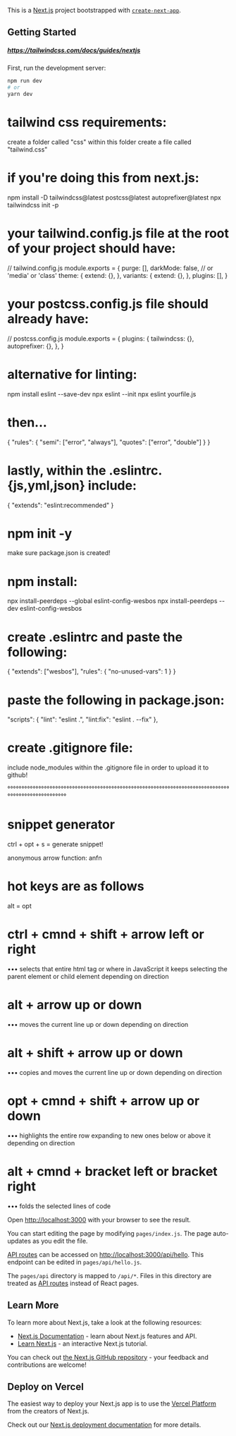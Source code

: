 This is a [Next.js](https://nextjs.org/) project bootstrapped with [`create-next-app`](https://github.com/vercel/next.js/tree/canary/packages/create-next-app).

## Getting Started
##### https://tailwindcss.com/docs/guides/nextjs

First, run the development server:

```bash
npm run dev
# or
yarn dev
```

# tailwind css requirements:
create a folder called "css"
within this folder create a file called "tailwind.css"
# if you're doing this from next.js:
npm install -D tailwindcss@latest postcss@latest autoprefixer@latest
npx tailwindcss init -p
# your tailwind.config.js file at the root of your project should have:
// tailwind.config.js
module.exports = {
  purge: [],
  darkMode: false, // or 'media' or 'class'
  theme: {
    extend: {},
  },
  variants: {
    extend: {},
  },
  plugins: [],
}
# your postcss.config.js file should already have:
// postcss.config.js
module.exports = {
  plugins: {
    tailwindcss: {},
    autoprefixer: {},
  },
}

# alternative for linting: 
npm install eslint --save-dev
npx eslint --init
npx eslint yourfile.js
# then...
{
    "rules": {
        "semi": ["error", "always"],
        "quotes": ["error", "double"]
    }
}
# lastly, within the .eslintrc.{js,yml,json} include:
{
    "extends": "eslint:recommended"
}

# npm init -y
make sure package.json is created!
# npm install:
npx install-peerdeps --global eslint-config-wesbos
npx install-peerdeps --dev eslint-config-wesbos

# create .eslintrc and paste the following:
{
  "extends": ["wesbos"],
  "rules": {
    "no-unused-vars": 1
  }
}
# paste the following in package.json:

"scripts": {
  "lint": "eslint .",
  "lint:fix": "eslint . --fix"
},

# create .gitignore file:
include node_modules within the .gitignore file in order to upload it to github!


°°°°°°°°°°°°°°°°°°°°°°°°°°°°°°°°°°°°°°°°°°°°°°°°°°°°°°°°°°°°°°°°°°°°°°°°°°°°°°°°°°°°°°°°°°°°°°°°°°°°

# snippet generator

ctrl + opt + s = generate snippet!

anonymous arrow function: anfn

# hot keys are as follows

alt = opt

ctrl + cmnd + shift + arrow left or right
 = 
••• selects that entire html tag or where in JavaScript it keeps selecting the parent element or child element depending on direction

alt + arrow up or down
 = 
••• moves the current line up or down depending on direction

alt + shift + arrow up or down
 = 
••• copies and moves the current line up or down depending on direction

opt + cmnd + shift + arrow up or down
 = 
••• highlights the entire row expanding to new ones below or above it depending on direction

alt + cmnd + bracket left or bracket right
 = 
••• folds the selected lines of code








Open [http://localhost:3000](http://localhost:3000) with your browser to see the result.

You can start editing the page by modifying `pages/index.js`. The page auto-updates as you edit the file.

[API routes](https://nextjs.org/docs/api-routes/introduction) can be accessed on [http://localhost:3000/api/hello](http://localhost:3000/api/hello). This endpoint can be edited in `pages/api/hello.js`.

The `pages/api` directory is mapped to `/api/*`. Files in this directory are treated as [API routes](https://nextjs.org/docs/api-routes/introduction) instead of React pages.

## Learn More

To learn more about Next.js, take a look at the following resources:

- [Next.js Documentation](https://nextjs.org/docs) - learn about Next.js features and API.
- [Learn Next.js](https://nextjs.org/learn) - an interactive Next.js tutorial.

You can check out [the Next.js GitHub repository](https://github.com/vercel/next.js/) - your feedback and contributions are welcome!

## Deploy on Vercel

The easiest way to deploy your Next.js app is to use the [Vercel Platform](https://vercel.com/new?utm_medium=default-template&filter=next.js&utm_source=create-next-app&utm_campaign=create-next-app-readme) from the creators of Next.js.

Check out our [Next.js deployment documentation](https://nextjs.org/docs/deployment) for more details.
